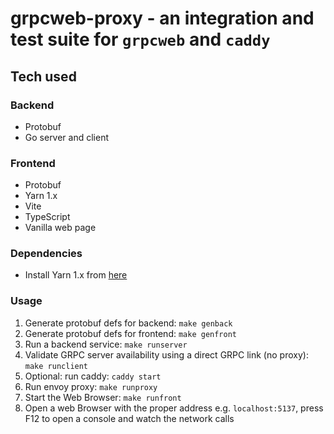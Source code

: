 # grpcweb-proxy - an integration and test suite for `grpcweb` and `caddy`

## Tech used

### Backend

- Protobuf
- Go server and client

### Frontend

- Protobuf
- Yarn 1.x
- Vite
- TypeScript
- Vanilla web page

### Dependencies

- Install Yarn 1.x from [here](https://classic.yarnpkg.com/lang/en/docs/install/#debian-stable)

### Usage

1. Generate protobuf defs for backend: `make genback`
2. Generate protobuf defs for frontend: `make genfront`
3. Run a backend service: `make runserver`
4. Validate GRPC server availability using a direct GRPC link (no proxy): `make runclient`
5. Optional: run caddy: `caddy start`
6. Run envoy proxy: `make runproxy`
7. Start the Web Browser: `make runfront`
8. Open a web Browser with the proper address e.g. `localhost:5137`, press F12 to open a console and watch the network calls
